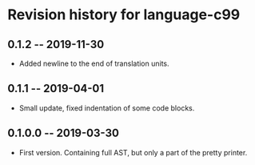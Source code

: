 # Revision history for language-c99

## 0.1.2 -- 2019-11-30

* Added newline to the end of translation units.

## 0.1.1  -- 2019-04-01

* Small update, fixed indentation of some code blocks.

## 0.1.0.0  -- 2019-03-30

* First version. Containing full AST, but only a part of the pretty printer.

